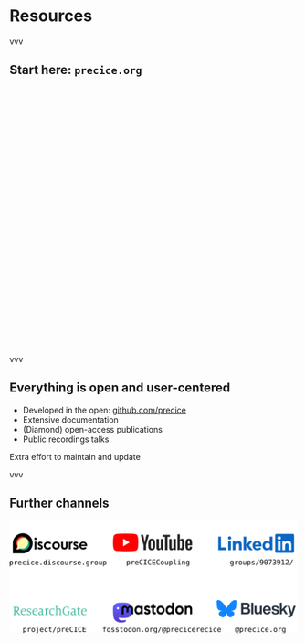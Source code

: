 # Resources

vvv

## Start here: `precice.org`

<a href="https://www.precice.org/" title="preCICE homepage"><img data-src="images/resources/precice_org.png" style="border:none; box-shadow:none; height:450px;"></a>

vvv

## Everything is open and user-centered

- Developed in the open: [github.com/precice](https://github.com/precice)
- Extensive documentation
- (Diamond) open-access publications
- Public recordings talks

Extra effort to maintain and update

vvv

## Further channels

![Resources](images/resources/resources.svg)